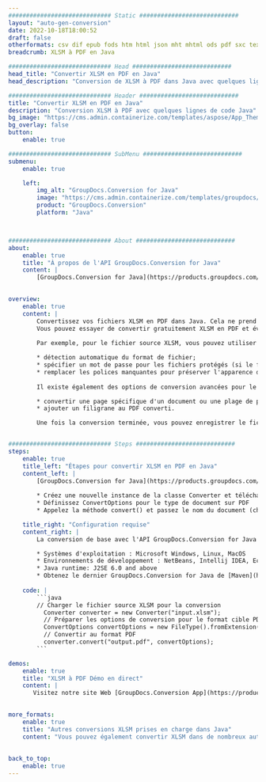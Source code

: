 ```yaml
---
############################# Static ############################
layout: "auto-gen-conversion"
date: 2022-10-18T18:00:52
draft: false
otherformats: csv dif epub fods htm html json mht mhtml ods pdf sxc tex tsv xlam xls xlsb xlsm xlsx xlt xltm xltx xml xps
breadcrumb: XLSM à PDF en Java

############################# Head ############################
head_title: "Convertir XLSM en PDF en Java"
head_description: "Conversion de XLSM à PDF dans Java avec quelques lignes de code. Convertissez plus de 160 formats de fichiers à l'aide de l'API de conversion de documents GroupDocs pour Java"

############################# Header ############################
title: "Convertir XLSM en PDF en Java"
description: "Conversion XLSM à PDF avec quelques lignes de code Java"
bg_image: "https://cms.admin.containerize.com/templates/aspose/App_Themes/V3/images/bg/header1.png"
bg_overlay: false
button:
    enable: true

############################# SubMenu ############################
submenu:
    enable: true

    left:
        img_alt: "GroupDocs.Conversion for Java"
        image: "https://cms.admin.containerize.com/templates/groupdocs/images/product-logos/90x90-noborder/groupdocs-conversion-java.png"
        product: "GroupDocs.Conversion"
        platform: "Java"



############################# About ############################
about:
    enable: true
    title: "À propos de l'API GroupDocs.Conversion for Java"
    content: |
        [GroupDocs.Conversion for Java](https://products.groupdocs.com/conversion/java/) est une API de conversion de format de fichier avancée pour la conversion entre les formats d'image et de document populaires tels que Microsoft Office, OpenDocument, PDF, HTML, e-mail, CAO. et bien plus encore avec seulement quelques lignes de code. L'API native détecte automatiquement les formats des documents originaux et propose de nombreuses options de personnalisation des documents convertis. Outre la fonction d'extraction d'informations d'un document, il prend également en charge la mise en cache des résultats de conversion sur le disque local par défaut. Cependant, tout type de stockage de cache peut être pris en charge en implémentant les interfaces appropriées - Amazon S3, Dropbox, Google Drive, Windows Azure, Reddis ou tout autre.
    

overview:
    enable: true
    content: |
        Convertissez vos fichiers XLSM en PDF dans Java. Cela ne prend que quelques lignes de code Java sur n'importe quelle plate-forme de votre choix, telle que Windows, Linux, macOS.
        Vous pouvez essayer de convertir gratuitement XLSM en PDF et évaluer la qualité des résultats de conversion. En plus des scripts de conversion de fichiers simples, vous pouvez essayer des options plus sophistiquées pour charger le fichier source XLSM et stocker la sortie PDF. 
        
        Par exemple, pour le fichier source XLSM, vous pouvez utiliser les options de chargement suivantes :

        * détection automatique du format de fichier;
        * spécifier un mot de passe pour les fichiers protégés (si le format de fichier le prend en charge);
        * remplacer les polices manquantes pour préserver l'apparence du document.
        
        Il existe également des options de conversion avancées pour le fichier PDF :

        * convertir une page spécifique d'un document ou une plage de pages;
        * ajouter un filigrane au PDF converti.

        Une fois la conversion terminée, vous pouvez enregistrer le fichier PDF dans votre chemin de fichier local ou dans un stockage tiers tel que FTP, Amazon S3, Google Drive, Dropbox, etc. Veuillez noter - pour convertir XLSM à PDF, vous n'avez pas besoin d'installer de logiciel supplémentaire, tel que MS Office, Open Office, Adobe Acrobat Reader, etc.


############################# Steps ############################
steps:
    enable: true
    title_left: "Étapes pour convertir XLSM en PDF en Java"
    content_left: |
        [GroupDocs.Conversion for Java](https://products.groupdocs.com/conversion/java/) permet aux développeurs de convertir facilement le fichier XLSM en PDF avec quelques lignes de code.
        
        * Créez une nouvelle instance de la classe Converter et téléchargez le fichier XLSM avec le chemin complet
        * Définissez ConvertOptions pour le type de document sur PDF
        * Appelez la méthode convert() et passez le nom du document (chemin complet) et le format (PDF) en tant que paramètre

    title_right: "Configuration requise"
    content_right: |
        La conversion de base avec l'API GroupDocs.Conversion for Java peut être effectuée avec seulement quelques lignes de code. Nos API sont prises en charge sur toutes les principales plates-formes et systèmes d'exploitation. Avant d'exécuter le code ci-dessous, assurez-vous que les prérequis suivants sont installés sur votre système.

        * Systèmes d'exploitation : Microsoft Windows, Linux, MacOS
        * Environnements de développement : NetBeans, Intellij IDEA, Eclipse, etc.
        * Java runtime: J2SE 6.0 and above
        * Obtenez le dernier GroupDocs.Conversion for Java de [Maven](https://repository.groupdocs.com/webapp/#/artifacts/browse/tree/General/repo/com/groupdocs/groupdocs-conversion)
         
    code: |
        ```java    
        // Charger le fichier source XLSM pour la conversion
          Converter converter = new Converter("input.xlsm");
          // Préparer les options de conversion pour le format cible PDF
          ConvertOptions convertOptions = new FileType().fromExtension("pdf").getConvertOptions();
          // Convertir au format PDF
          converter.convert("output.pdf", convertOptions);
        ```

demos:
    enable: true
    title: "XLSM à PDF Démo en direct"
    content: |
       Visitez notre site Web [GroupDocs.Conversion App](https://products.groupdocs.app/conversion/family) et essayez la conversion XLSM à PDF maintenant. La démo gratuite présente les avantages suivants
          

more_formats:
    enable: true
    title: "Autres conversions XLSM prises en charge dans Java"
    content: "Vous pouvez également convertir XLSM dans de nombreux autres formats de fichiers. Veuillez consulter la liste ci-dessous."
       
       
back_to_top:
    enable: true
---
```


